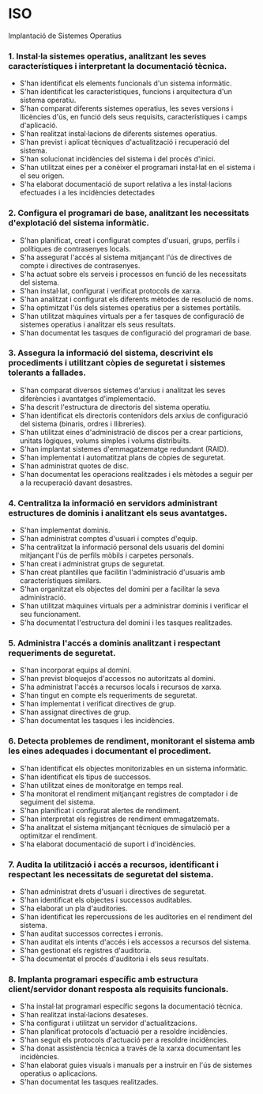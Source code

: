 # ISO
Implantació de Sistemes Operatius

### 1. Instal·la sistemes operatius, analitzant les seves característiques i interpretant la documentació tècnica. ###
- S'han identificat els elements funcionals d'un sistema informàtic.
- S'han identificat les característiques, funcions i arquitectura d'un sistema operatiu.
- S'han comparat diferents sistemes operatius, les seves versions i llicències d'ús, en funció dels seus requisits, característiques i camps d'aplicació.
- S'han realitzat instal·lacions de diferents sistemes operatius.
- S'han previst i aplicat tècniques d'actualització i recuperació del sistema.
- S'han solucionat incidències del sistema i del procés d'inici.
- S'han utilitzat eines per a conèixer el programari instal·lat en el sistema i el seu origen.
- S'ha elaborat documentació de suport relativa a les instal·lacions efectuades i a les incidències detectades

### 2. Configura el programari de base, analitzant les necessitats d'explotació del sistema informàtic. ###
- S'han planificat, creat i configurat comptes d'usuari, grups, perfils i polítiques de contrasenyes locals.
- S'ha assegurat l'accés al sistema mitjançant l'ús de directives de compte i directives de contrasenyes.
- S'ha actuat sobre els serveis i processos en funció de les necessitats del sistema.
- S'han instal·lat, configurat i verificat protocols de xarxa.
- S'han analitzat i configurat els diferents mètodes de resolució de noms.
- S'ha optimitzat l'ús dels sistemes operatius per a sistemes portàtils.
- S'han utilitzat màquines virtuals per a fer tasques de configuració de sistemes operatius i analitzar els seus resultats.
- S'han documentat les tasques de configuració del programari de base.

### 3. Assegura la informació del sistema, descrivint els procediments i utilitzant còpies de seguretat i sistemes tolerants a fallades. ###
- S'han comparat diversos sistemes d'arxius i analitzat les seves diferències i avantatges d'implementació.
- S'ha descrit l'estructura de directoris del sistema operatiu.
- S'han identificat els directoris contenidors dels arxius de configuració del sistema (binaris, ordres i llibreries).
- S'han utilitzat eines d'administració de discos per a crear particions, unitats lògiques, volums simples i volums distribuïts.
- S'han implantat sistemes d'emmagatzematge redundant (RAID).
- S'han implementat i automatitzat plans de còpies de seguretat.
- S'han administrat quotes de disc.
- S'han documentat les operacions realitzades i els mètodes a seguir per a la recuperació davant desastres.

### 4. Centralitza la informació en servidors administrant estructures de dominis i analitzant els seus avantatges. ###
- S'han implementat dominis.
- S'han administrat comptes d'usuari i comptes d'equip.
- S'ha centralitzat la informació personal dels usuaris del domini mitjançant l'ús de perfils mòbils i carpetes personals.
- S'han creat i administrat grups de seguretat.
- S'han creat plantilles que facilitin l'administració d'usuaris amb característiques similars.
- S'han organitzat els objectes del domini per a facilitar la seva administració.
- S'han utilitzat màquines virtuals per a administrar dominis i verificar el seu funcionament.
- S'ha documentat l'estructura del domini i les tasques realitzades.
    
### 5. Administra l'accés a dominis analitzant i respectant requeriments de seguretat. ###
- S'han incorporat equips al domini.
- S'han previst bloquejos d'accessos no autoritzats al domini.
- S'ha administrat l'accés a recursos locals i recursos de xarxa.
- S'han tingut en compte els requeriments de seguretat.
- S'han implementat i verificat directives de grup.
- S'han assignat directives de grup.
- S'han documentat les tasques i les incidències.
 
### 6. Detecta problemes de rendiment, monitorant el sistema amb les eines adequades i documentant el procediment. ###
- S'han identificat els objectes monitorizables en un sistema informàtic.
- S'han identificat els tipus de successos.
- S'han utilitzat eines de monitoratge en temps real.
- S'ha monitorat el rendiment mitjançant registres de comptador i de seguiment del sistema.
- S'han planificat i configurat alertes de rendiment.
- S'han interpretat els registres de rendiment emmagatzemats.
- S'ha analitzat el sistema mitjançant tècniques de simulació per a optimitzar el rendiment.
- S'ha elaborat documentació de suport i d'incidències.
    
### 7. Audita la utilització i accés a recursos, identificant i respectant les necessitats de seguretat del sistema. ###
- S'han administrat drets d'usuari i directives de seguretat.
- S'han identificat els objectes i successos auditables.
- S'ha elaborat un pla d'auditories.
- S'han identificat les repercussions de les auditories en el rendiment del sistema.
- S'han auditat successos correctes i erronis.
- S'han auditat els intents d'accés i els accessos a recursos del sistema.
- S'han gestionat els registres d'auditoria.
- S'ha documentat el procés d'auditoria i els seus resultats.

### 8. Implanta programari específic amb estructura client/servidor donant resposta als requisits funcionals. ###
- S'ha instal·lat programari específic segons la documentació tècnica.
- S'han realitzat instal·lacions desateses.
- S'ha configurat i utilitzat un servidor d'actualitzacions.
- S'han planificat protocols d'actuació per a resoldre incidències.
- S'han seguit els protocols d'actuació per a resoldre incidències.
- S'ha donat assistència tècnica a través de la xarxa documentant les incidències.
- S'han elaborat guies visuals i manuals per a instruir en l'ús de sistemes operatius o aplicacions.
- S'han documentat les tasques realitzades.
